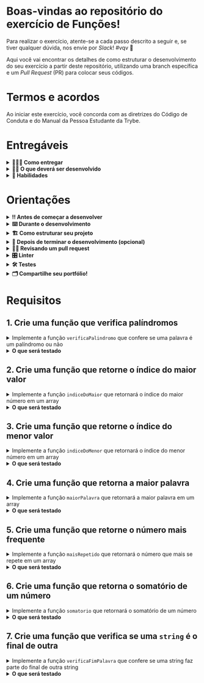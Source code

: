 # Boas-vindas ao repositório do exercício de Funções!

Para realizar o exercício, atente-se a cada passo descrito a seguir e, se tiver qualquer dúvida, nos envie por _Slack_! #vqv 🚀

Aqui você vai encontrar os detalhes de como estruturar o desenvolvimento do seu exercício a partir deste repositório, utilizando uma branch específica e um _Pull Request_ (PR) para colocar seus códigos.

# Termos e acordos

Ao iniciar este exercício, você concorda com as diretrizes do Código de Conduta e do Manual da Pessoa Estudante da Trybe.

# Entregáveis

<details>
  <summary><strong>🤷🏽‍♀️ Como entregar</strong></summary><br />

Para entregar o seu exercício você deverá criar um _Pull Request_ neste repositório.

Lembre-se que você pode consultar nosso conteúdo sobre [Git & GitHub](https://app.betrybe.com/learn/course/5e938f69-6e32-43b3-9685-c936530fd326/module/fc998c60-386e-46bc-83ca-4269beb17e17/section/fe827a71-3222-4b4d-a66f-ed98e09961af/day/1a530297-e176-4c79-8ed9-291ae2950540/lesson/2b2edce7-9c49-4907-92a2-aa571f823b79) e nosso [Blog - Git & GitHub](https://blog.betrybe.com/tecnologia/git-e-github/) sempre que precisar!

</details>

<details>
  <summary><strong>👨‍💻 O que deverá ser desenvolvido</strong></summary><br />

Vamos fazer um exercício que vai deixar nítido como funções com responsabilidades bem definidas deixam o código mais bem escrito. Para isso, vamos criar uma série de funções com respostas já definidas e exercitar nossa lógica de programação.

</details>

<details>
  <summary><strong>📝 Habilidades</strong></summary><br />

Neste exercício, verificamos se você é capaz de:

- Criar funções em JavaScript;

- Criar loops para percorrer e manipular arrays;

- Utilizar estruturas condicionais;

- Utilizar lógica de programação para estruturar e resolver problemas.

</details>

# Orientações

<details>
  <summary><strong>‼️ Antes de começar a desenvolver</strong></summary><br />

1. Clone o repositório

- Use o comando: `git clone git@github.com:tryber/sd-032-a-exercise-functions`.
- Entre na pasta do repositório que você acabou de clonar:
  - `cd sd-032-a-exercise-functions`

2. Instale as dependências

- `npm install`.

3. Crie uma branch a partir da branch `main`

- Verifique que você está na branch `main`
  - Exemplo: `git branch`
- Se não estiver, mude para a branch `main`
  - Exemplo: `git checkout main`
- Agora crie uma branch à qual você vai submeter os `commits` do seu exercício
  - Você deve criar uma branch no seguinte formato: `nome-de-usuario-nome-do-exercicio`
  - Exemplo: `git checkout -b joaozinho-exercise-functions`

4. Adicione as mudanças ao _stage_ do Git e faça um `commit`

- Verifique que as mudanças ainda não estão no _stage_
  - Exemplo: `git status` (deve aparecer listada a pasta _joaozinho_ em vermelho)
- Adicione o novo arquivo ao _stage_ do Git
  - Exemplo:
    - `git add .` (adicionando todas as mudanças - _que estavam em vermelho_ - ao stage do Git)
    - `git status` (deve aparecer listado o arquivo _joaozinho/README.md_ em verde)
- Faça o `commit` inicial
  - Exemplo:
    - `git commit -m 'iniciando o exercício x'` (fazendo o primeiro commit)
    - `git status` (deve aparecer uma mensagem tipo _nothing to commit_ )

5. Adicione a sua branch com o novo `commit` ao repositório remoto

- Usando o exemplo anterior: `git push -u origin joaozinho-exercise-functions`

6. Crie um novo `Pull Request` _(PR)_

- Vá até a página de _Pull Requests_ do [repositório no GitHub](https://github.com/tryber/sd-032-a-exercise-functions/pulls)
- Clique no botão verde _"New pull request"_
- Clique na caixa de seleção _"Compare"_ e escolha a sua branch **com atenção**
- Coloque um título para a sua _Pull Request_
  - Exemplo: _"Cria tela de busca"_
- Clique no botão verde _"Create pull request"_
- Adicione uma descrição para o _Pull Request_ e clique no botão verde _"Create pull request"_
- **Não se preocupe em preencher mais nada por enquanto!**
- Volte até a [página de _Pull Requests_ do repositório](https://github.com/tryber/sd-032-a-exercise-functions/pulls) e confira que o seu _Pull Request_ está criado

</details>

<details>
  <summary><strong>⌨️ Durante o desenvolvimento</strong></summary><br />

- Faça `commits` das alterações que você fizer no código regularmente

- Lembre-se de sempre após um (ou alguns) `commits` atualizar o repositório remoto

- Os comandos que você utilizará com mais frequência são:
  1. `git status` _(para verificar o que está em vermelho - fora do stage - e o que está em verde - no stage)_
  2. `git add` _(para adicionar arquivos ao stage do Git)_
  3. `git commit` _(para criar um commit com os arquivos que estão no stage do Git)_
  4. `git push -u origin nome-da-branch` _(para enviar o commit para o repositório remoto na primeira vez que fizer o `push` de uma nova branch)_
  5. `git push` _(para enviar o commit para o repositório remoto após o passo anterior)_

</details>

<details>
  <summary>
<strong>🏗 Como estruturar seu projeto</strong>
  </summary> <br />

O seu Pull Request deverá conter o arquivo `src/functions.js` com suas funções implementadas.

- Crie as funções no arquivo `functions.js` que está no diretório `src`, usando os mesmos nomes especificados nos comentários. Você pode criar outras funções de auxílio, entretanto, **você deve criar e utilizar as funções com os nomes que estão nos comentários, pois estas que serão avaliadas.**

**De olho na dica 👀:**
- Para verificar se a sua função foi criada corretamente você pode instalar a extensão `code runner` no _VSCode_;

- Utilize `console.log()` para testar as funções localmente, mas remova antes de fazer o `push` 😉.

</details>

<details>
  <summary><strong>🤝 Depois de terminar o desenvolvimento (opcional)</strong></summary><br />

Para sinalizar que o seu exercício está pronto para o _"Code Review"_, faça o seguinte:

- Vá até a página **DO SEU** _Pull Request_, adicione a label de _"code-review"_ e marque seus colegas:

  - No menu à direita, clique no _link_ **"Labels"** e escolha a _label_ **code-review**;

  - No menu à direita, clique no _link_ **"Assignees"** e escolha **o seu usuário**;

  - No menu à direita, clique no _link_ **"Reviewers"** e digite `students`, selecione o time `tryber/students-sd-032-a`.

Caso tenha alguma dúvida, [aqui tem um video explicativo](https://vimeo.com/362189205).

</details>

<details>
  <summary><strong>🕵🏿 Revisando um pull request</strong></summary><br />

Use o conteúdo sobre [Code Review](https://app.betrybe.com/course/real-life-engineer/code-review) para te ajudar a revisar os _Pull Requests_.

</details>

<details>
  <summary><strong>🎛 Linter</strong></summary><br />

Para garantir a qualidade do código, vamos utilizar neste exercício os linters `ESLint` e `StyleLint`.
Assim o código estará alinhado com as boas práticas de desenvolvimento, sendo mais legível
e de fácil manutenção! Para rodá-los localmente, execute os comandos abaixo:

```bash
  npm run lint
  npm run lint:styles
```

Em caso de dúvidas, confira o material do course sobre [ESLint e Stylelint](https://app.betrybe.com/course/real-life-engineer/eslint).

:warning: **NESTE EXERCÍCIO O ESLINT NÃO SERÁ AVALIADO. VOCÊ PODE RODAR O TESTE LOCALMENTE E FAZER AS CORREÇÕES SE DESEJAR!** :warning:

</details>

<details>
  <summary><strong>🛠 Testes</strong></summary><br />

⚠️**AVISO**: Muito cuidado com os nomes especificados nos requisitos! O conteúdo deve ser **exatamente igual** ao texto descrito no requisito.

Para verificar a solução proposta, você pode efetuar todos os testes localmente, basta executar:

```bash
npm test
```

**_ou_**

Para executar um arquivo de teste específico, utilize `npm test nomeDoArquivoDeTeste`:

```bash
npm test verificaPalindromo
```

⚠️ Atenção: **O avaliador automático não necessariamente avalia seu exercício na ordem em que os requisitos aparecem no readme. Isso acontece para deixar o processo de avaliação mais rápido. Então, não se assuste se isso acontecer, ok?**

</details>


<details>
  <summary><strong>🗂 Compartilhe seu portfólio!</strong></summary><br />

Você sabia que o LinkedIn é a principal rede social profissional e compartilhar o seu aprendizado lá é muito importante para quem deseja construir uma carreira de sucesso? Compartilhe esse exercício no seu LinkedIn, marque o perfil da Trybe (@trybe) e mostre para a sua rede toda a sua evolução.

</details>

# Requisitos

## 1. Crie uma função que verifica palíndromos

<details>
  <summary>Implemente a função <code>verificaPalindromo</code> que confere se uma palavra é um palíndromo ou não</summary>

- A função `verificaPalindromo` recebe como parâmetro uma `string` e deve retornar `true` se essa `string` for um palídromo, e `false` se não for.
- [Veja aqui](https://pt.wikipedia.org/wiki/Pal%C3%ADndromo) a definição de palíndromo.

> **De olho na dica 👀:** Os métodos `split`, `join` e `reverse` podem ser muito úteis para esse requisito.

</details>

<details>
  <summary><strong>O que será testado</strong></summary>

- A função `verificaPalindromo` deve retornar `true` quando receber a string `'arara'`;

- A função `verificaPalindromo` deve retornar `false` quando receber a string `'desenvolvimento'`.

</details>

## 2. Crie uma função que retorne o índice do maior valor

<details>
  <summary>Implemente a função <code>indiceDoMaior</code> que retornará o índice do maior número em um array</summary>

- A função `indiceDoMaior` recebe como parâmetro um `array` de inteiros, não repetidos, e deve retornar o índice do array, em formato de número, onde se encontra o maior valor desse `array`.

> **De olho na dica 👀:** Os métodos `Number` ou `parseInt` podem te ajudar para converter tipos no JavaScript.

</details>

<details>
  <summary><strong>O que será testado</strong></summary>

- A função `indiceDoMaior` deve retornar `4` quando receber o array `[2, 3, 6, 7, 10, 1]`;

- A função `indiceDoMaior` deve retornar `0` quando receber o array `[9, 1, 3, 5, 7]`.

</details>

## 3. Crie uma função que retorne o índice do menor valor

<details>
  <summary>Implemente a função <code>indiceDoMenor</code> que retornará o índice do menor número em um array</summary>

- A função `indiceDoMenor` recebe como parâmetro um `array` de inteiros, não repetidos, e deve retornar o índice do array, em formato de número, onde se encontra o menor valor desse `array`.

> **De olho na dica 👀:** Os métodos `Number` ou `parseInt` podem te ajudar para converter tipos no JavaScript.

</details>

<details>
  <summary><strong>O que será testado</strong></summary>

- A função `indiceDoMenor` deve retornar `5` quando receber o array `[2, 3, 6, 7, 10, 1]`;

- A função `indiceDoMenor` deve retornar `6` quando receber o array `[2, 4, 6, 7, 10, 0, -3]`.

</details>

## 4. Crie uma função que retorna a maior palavra

<details>
  <summary>Implemente a função <code>maiorPalavra</code> que retornará a maior palavra em um array</summary>

- A função `maiorPalavra` recebe como parâmetro um `array` de `strings`, não repetidas, e deve retornar a palavra com a maior quantidade de caracteres.

</details>

<details>
  <summary><strong>O que será testado</strong></summary>

- A função `maiorPalavra` deve retornar `Fernanda` quando receber o array `['José', 'Lucas', 'Nádia', 'Fernanda', 'Cairo', 'Joana']`;

- A função `maiorPalavra` deve retornar `JavaScript` quando receber o array `['JavaScript', 'HTML', 'CSS', 'GitHub', 'Unix']`;

</details>

## 5. Crie uma função que retorne o número mais frequente

<details>
  <summary>Implemente a função <code>maisRepetido</code> que retornará o número que mais se repete em um array</summary>

- A função `maisRepetido` recebe como parâmetro um `array` de inteiros e deve retornar o número que mais se repete nesse array.

> **De olho nas dicas 👀:**

- Os métodos `Number` ou `parseInt` podem te ajudar para converter tipos no JavaScript;

- Dividir uma função grande em funções menores é uma boa forma de reduzir a complexidade e tornar seu código mais legível.

</details>

<details>
  <summary><strong>O que será testado</strong></summary>

- A função `maisRepetido` deve retornar `2` quando receber o array `[2, 3, 2, 5, 8, 2, 3]`;

- A função `maisRepetido` deve retornar `3` quando receber o array `[2, 3, -2, 3, -2, 2, 3]`;

</details>

## 6. Crie uma função que retorna o somatório de um número

<details>
  <summary>Implemente a função <code>somatorio</code> que retornará o somatório de um número</summary>

- A função `somatorio` recebe como parâmetro um número natural (número inteiro não negativo) `N` e retorna o somatório de todos os números de 1 até `N`.
- [Veja aqui](https://pt.wikipedia.org/wiki/Somat%C3%B3rio#:~:text=Em%20matem%C3%A1tica%2C%20somat%C3%B3rio%20ou%20somat%C3%B3ria,%C3%A9%20sua%20soma%20ou%20total.) a definição de somatório.

</details>

<details>
  <summary><strong>O que será testado</strong></summary>

- A função `somatorio` deve retornar `15` quando receber o número `5`;

- A função `somatorio` deve retornar `1` quando receber o número `1`;

- A função `somatorio` deve retornar `"ERRO"` quando receber um número negativo;

</details>

## 7. Crie uma função que verifica se uma `string` é o final de outra

<details>
  <summary>Implemente a função <code>verificaFimPalavra</code> que confere se uma string faz parte do final de outra string</summary>

- A função `verificaFimPalavra` recebe dois parâmetros do tipo `string`, podem ser chamados de `palavra1` e `palavra2`. Se `palavra2` fizer parte do final de `palavra1` a função retorna `true`, caso contrário retorna `false`.

</details>

<details>
  <summary><strong>O que será testado</strong></summary>

- A função `verificaFimPalavra` deve retornar `true` quando receber as strings `'trybe` e `'be'`, nessa ordem;

- A função `verificaFimPalavra` deve retornar `false` quando receber as strings `'joaofernando'` e `'fernan'`, nessa ordem;

</details>